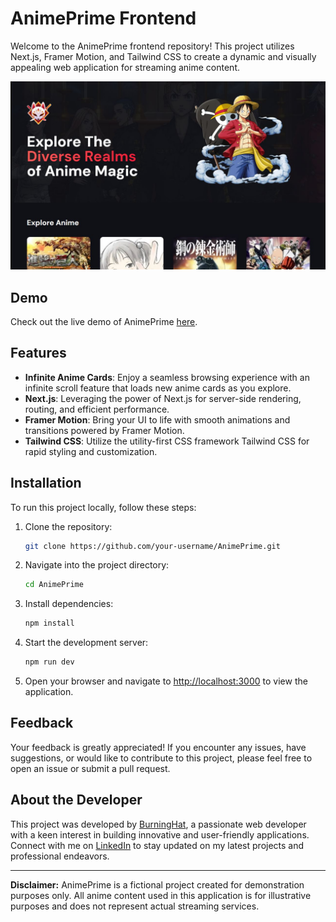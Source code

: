 
# AnimePrime Frontend

Welcome to the AnimePrime frontend repository! This project utilizes Next.js, Framer Motion, and Tailwind CSS to create a dynamic and visually appealing web application for streaming anime content.

![AnimePrime](./public/AnimePrime-Thumbnail.JPG)

## Demo

Check out the live demo of AnimePrime [here](https://animeprime.netlify.app).

## Features

- **Infinite Anime Cards**: Enjoy a seamless browsing experience with an infinite scroll feature that loads new anime cards as you explore.
- **Next.js**: Leveraging the power of Next.js for server-side rendering, routing, and efficient performance.
- **Framer Motion**: Bring your UI to life with smooth animations and transitions powered by Framer Motion.
- **Tailwind CSS**: Utilize the utility-first CSS framework Tailwind CSS for rapid styling and customization.

## Installation

To run this project locally, follow these steps:

1. Clone the repository:

   ```bash
   git clone https://github.com/your-username/AnimePrime.git
   ```

2. Navigate into the project directory:

   ```bash
   cd AnimePrime
   ```

3. Install dependencies:

   ```bash
   npm install
   ```

4. Start the development server:

   ```bash
   npm run dev
   ```

5. Open your browser and navigate to [http://localhost:3000](http://localhost:3000) to view the application.

## Feedback

Your feedback is greatly appreciated! If you encounter any issues, have suggestions, or would like to contribute to this project, please feel free to open an issue or submit a pull request.

## About the Developer

This project was developed by [BurningHat](https://burninghat.tech/), a passionate web developer with a keen interest in building innovative and user-friendly applications. Connect with me on [LinkedIn](https://www.linkedin.com/in/yashgohel777/) to stay updated on my latest projects and professional endeavors.

---

**Disclaimer:** AnimePrime is a fictional project created for demonstration purposes only. All anime content used in this application is for illustrative purposes and does not represent actual streaming services.
